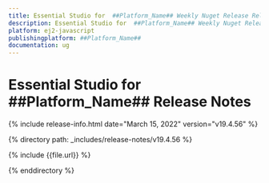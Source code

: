 ```yaml
---
title: Essential Studio for  ##Platform_Name## Weekly Nuget Release Release Notes  
description: Essential Studio for  ##Platform_Name## Weekly Nuget Release Release Notes  
platform: ej2-javascript
publishingplatform: ##Platform_Name##
documentation: ug
---
```


# Essential Studio for  ##Platform_Name##  Release Notes  

{% include release-info.html date="March 15, 2022"  version="v19.4.56" %} 

{% directory path: _includes/release-notes/v19.4.56 %}

{% include {{file.url}} %}

{% enddirectory %}
